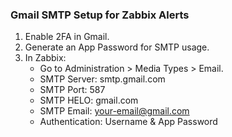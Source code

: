 ### Gmail SMTP Setup for Zabbix Alerts

1. Enable 2FA in Gmail.
2. Generate an App Password for SMTP usage.
3. In Zabbix:
   - Go to Administration > Media Types > Email.
   - SMTP Server: smtp.gmail.com
   - SMTP Port: 587
   - SMTP HELO: gmail.com
   - SMTP Email: your-email@gmail.com
   - Authentication: Username & App Password
